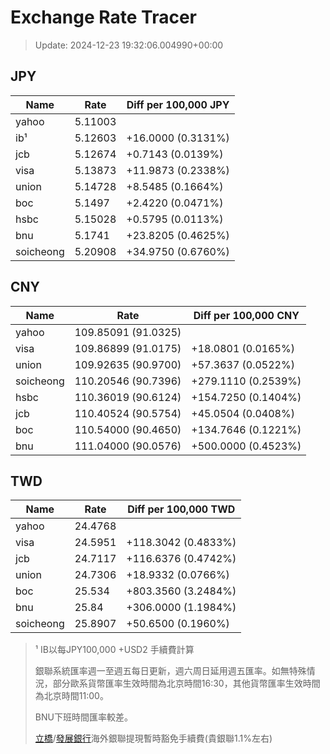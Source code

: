 # Exchange Rate Tracer

> Update: 2024-12-23 19:32:06.004990+00:00

## JPY

| Name      |    Rate | Diff per 100,000 JPY   |
|-----------|---------|------------------------|
| yahoo     | 5.11003 |                        |
| ib¹       | 5.12603 | +16.0000 (0.3131%)     |
| jcb       | 5.12674 | +0.7143 (0.0139%)      |
| visa      | 5.13873 | +11.9873 (0.2338%)     |
| union     | 5.14728 | +8.5485 (0.1664%)      |
| boc       | 5.1497  | +2.4220 (0.0471%)      |
| hsbc      | 5.15028 | +0.5795 (0.0113%)      |
| bnu       | 5.1741  | +23.8205 (0.4625%)     |
| soicheong | 5.20908 | +34.9750 (0.6760%)     |

## CNY

| Name      | Rate                | Diff per 100,000 CNY   |
|-----------|---------------------|------------------------|
| yahoo     | 109.85091	(91.0325) |                        |
| visa      | 109.86899	(91.0175) | +18.0801 (0.0165%)     |
| union     | 109.92635	(90.9700) | +57.3637 (0.0522%)     |
| soicheong | 110.20546	(90.7396) | +279.1110 (0.2539%)    |
| hsbc      | 110.36019	(90.6124) | +154.7250 (0.1404%)    |
| jcb       | 110.40524	(90.5754) | +45.0504 (0.0408%)     |
| boc       | 110.54000	(90.4650) | +134.7646 (0.1221%)    |
| bnu       | 111.04000	(90.0576) | +500.0000 (0.4523%)    |

## TWD

| Name      |    Rate | Diff per 100,000 TWD   |
|-----------|---------|------------------------|
| yahoo     | 24.4768 |                        |
| visa      | 24.5951 | +118.3042 (0.4833%)    |
| jcb       | 24.7117 | +116.6376 (0.4742%)    |
| union     | 24.7306 | +18.9332 (0.0766%)     |
| boc       | 25.534  | +803.3560 (3.2484%)    |
| bnu       | 25.84   | +306.0000 (1.1984%)    |
| soicheong | 25.8907 | +50.6500 (0.1960%)     |


> ¹ IB以每JPY100,000 +USD2 手續費計算
>
> 銀聯系統匯率週一至週五每日更新，週六周日延用週五匯率。如無特殊情況，部分歐系貨幣匯率生效時間為北京時間16:30，其他貨幣匯率生效時間為北京時間11:00。
>
> BNU下班時間匯率較差。
>
> [立橋](https://www.wlbank.com.mo/uploads/ueditor/file/20181211/1544536513900230.pdf)/[發展銀行](https://www.mdb.com.mo/Service_Charges_20230728.pdf)海外銀聯提現暫時豁免手續費(貴銀聯1.1%左右)

